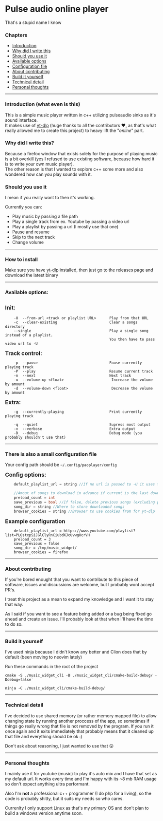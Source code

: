 # Pulse audio online player
That's a stupid name I know

### Chapters
* [Introduction](#introduction)
* [Why did I write this](#why)
* [Should you use it](#should)
* [Available options](#options)
* [Configuration file](#config)
* [About contributing](#contrib)
* [Build it yourself](#build)
* [Technical detail](#tech)
* [Personal thoughts](#personal)

---

<a name="introduction"></a>
### Introduction (what even is this)
This is a simple music player written in c++ utilizing pulseaudio sinks as it's sound interface. \
It makes use of [yt-dlp](https://github.com/yt-dlp/yt-dlp) (huge thanks to all the contributors :heart:, as that's what really allowed me to create this project) to heavy lift the "_online_" part.

<a name="why"></a>
### Why did I write this?
Because a firefox window that exists solely for the purpose of playing music is a bit overkill (yes I refused to use existing software, because how hard it is to write your own music player). \
The other reason is that I wanted to explore c++ some more and also wondered how can you play sounds with it.

<a name="should"></a>
### Should you use it
I mean if you really want to then it's working.

Currently you can:
* Play music by passing a file path
* Play a single track from ex. Youtube by passing a video url
* Play a playlist by passing a url (I mostly use that one)
* Pause and resume
* Skip to the next track
* Change volume

---

### How to install
Make sure you have [yt-dlp](https://github.com/yt-dlp/yt-dlp) installed, then
just go to the releases page and download the latest binary

---

<a name="options"></a>
### Available options:

<font size="4"> **Init:** </font>
---
```
    -U  --from-url <track or playlist URL>      Play from that URL
    -c  --clear-existing                        Clear a songs directory
    --single                                    Play a single song instead of a playlist.
                                                You then have to pass video url to -U
```
<font size="4"> **Track control:** </font>
```
    -p  --pause                                 Pause currently playing track
    -P  --play                                  Resume current track
    -n  --next                                  Next track
    -u  --volume-up <float>                      Increase the volume by amount
    -d  --volume-down <float>                    Decrease the volume by amount
```
<font size="4"> **Extra:** </font>
```
    -g  --currently-playing                     Print currently playing track

    -q  --quiet                                 Supress most output
    -v  --verbose                               Extra output
    -D  --debug                                 Debug mode (you probably shouldn't use that)
```

---

<a name="config"></a>
### There is also a small configuration file
Your config path should be `~/.config/paoplayer/config`

<font size="4"> **Config options:** </font>
```cpp
    default_playlist_url = string //If no url is passed to -U it uses this instead

    //Amout of songs to download in advance if current is the last downloaded
    preload_count = int 
    save_previous = bool //If false, delete previous songs (excluding previous)
    song_dir = string //Where to store downloaded songs
    browser_cookies = string //Browser to use cookies from for yt-dlp
```

<font size="4"> **Example configuration** </font>
```
    default_playlist_url = https://www.youtube.com/playlist?list=PLOstxpSiJGlClyRnCiubdXJcUvwgHcrVH
    preload_count = 3
    save_previous = false
    song_dir = /tmp/music_widget/
    browser_cookies = firefox
```

---

<a name="contrib"></a>
### About contributing
If you're bored enought that you want to contribute to this piece of software, issues and discussions are welcome, but I probably wont accept PR's.

I treat this project as a mean to expand my knowledge and I want it to stay that way.

As I said if you want to see a feature being added or a bug being fixed go ahead and create an issue. I'll probably look at that when I'll have the time to do so.

---

<a name="build"></a>
### Build it yourself
I've used ninja because I didn't know any better and Clion does that by default (been moving to neovim lately)

Run these commands in the root of the project
```
cmake -S ./music_widget_cli -B ./music_widget_cli/cmake-build-debug/ -Ddebug=false`
```
```
ninja -C ./music_widget_cli/cmake-build-debug/
```

---

<a name="tech"></a>
### Technical detail
I've decided to use shared memory (or rather memory mapped file) to allow changing state by running another proccess of the app, so sometimes if things go really wrong that file is not removed by the program. If you run it once again and it exits immediately that probably means that it cleaned up that file and everything should be ok :)

Don't ask about reasoning, I just wanted to use that :stuck_out_tongue:

---

<a name="personal"></a>
### Personal thoughts
I mainly use it for youtube (music) to play it's auto mix and I have that set as my default url. It works every time and I'm happy with its ~8 mb RAM usage so don't expect anything ultra performant.

Also I'm **not** a professional c++ programmer (I do php for a living), so the code is probably shitty, but it suits my needs so who cares.

Currenlty I only support Linux as that's my primary OS and don't plan to build a windows version anytime soon.
